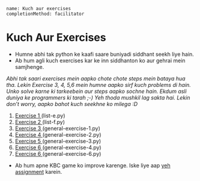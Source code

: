 ```ngMeta
name: Kuch aur exercises
completionMethod: facilitator
```

# Kuch Aur Exercises

- Humne abhi tak python ke kaafi saare buniyadi siddhant seekh liye hain.
- Ab hum agli kuch exercises kar ke inn siddhanton ko aur gehrai mein samjhenge.

_Abhi tak saari exercises mein aapko chote chote steps mein bataya hua tha. Lekin Exercise 3, 4, 5,6 mein humne aapko sirf kuch problems di hain. Unko solve karne ki tarkeebein aur steps aapko sochne hain. Ekdum asli duniya ke programmers ki tarah ;-) Yeh thoda mushkil lag sakta hai. Lekin don’t worry, aapko bahot kuch seekhne ko milega :D_

1. [Exercise 1 ](http://navgurukul.org/python/list-e.py) (list-e.py)
2. [Exercise 2 ](http://navgurukul.org/python/list-f.py) (list-f.py)
3. [Exercise 3 ](http://navgurukul.org/python/general-exercise-1.py) (general-exercise-1.py)
4. [Exercise 4 ](http://navgurukul.org/python/general-exercise-2.py) (general-exercise-2.py)
5. [Exercise 5 ](http://navgurukul.org/python/general-exercise-3.py) (general-exercise-3.py)
6. [Exercise 6 ](http://navgurukul.org/python/general-exercise-4.py) (general-exercise-4.py)
7. [Exercise 6 ](http://navgurukul.org/python/general-exercise-6.py) (general-exercise-6.py)

- Ab hum apne KBC game ko improve karenge. Iske liye aap [yeh assignment](http://navgurukul.org/python/kbc2.py) karein.



